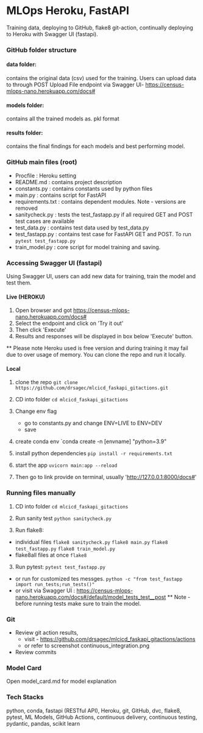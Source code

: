 # MLOps Heroku, FastAPI

Training data, deploying to GitHub, flake8 git-action, continually deploying to Heroku with Swagger UI (fastapi). 



### GitHub folder structure
#### data folder: 
contains the original data (csv) used for the training. Users can upload data to through POST Upload File endpoint via Swagger UI- https://census-mlops-nano.herokuapp.com/docs#

#### models folder: 
contains all the trained models as. pkl format

#### results folder: 
contains the final findings for each models and best performing model. 

### GitHub main files (root)
- Procfile :  Heroku setting
- README.md :  contains project description
- constants.py :  contains constants used by python files
- main.py :  contains script for FastAPI
- requirements.txt :  contains dependent modules. Note - versions are removed
- sanitycheck.py : tests the  test_fastapp.py if all required GET and POST test cases are available
- test_data.py : contains test data used by test_data.py
- test_fastapp.py : contains test case for FastAPI GET and POST. To run `pytest test_fastapp.py`
- train_model.py : core script for model training and saving.


### Accessing Swagger UI (fastapi)
Using Swagger UI, users can add new data for training, train the model and test them.

#### Live (HEROKU)
1. Open browser and got https://census-mlops-nano.herokuapp.com/docs#
2. Select the endpoint and click on 'Try it out'
3. Then click 'Execute'
4. Results and responses will be displayed in box below 'Execute' button.

** Please note Heroku used is free version and during training it may fail due to over usage of memory. You can clone the repo and run it locally. 

#### Local
1. clone the repo
`git clone https://github.com/drsagec/mlcicd_faskapi_gitactions.git`

2. CD into folder
`cd mlcicd_faskapi_gitactions`


3. Change env flag 
    - go to constants.py and change ENV=LIVE to ENV=DEV
    - save 

4. create conda env
`conda create -n [envname] "python=3.9"

5. install python dependencies
`pip install -r requirements.txt`

6. start the app
`uvicorn main:app --reload`

7. Then go to link provide on terminal, usually 'http://127.0.0.1:8000/docs#'



### Running files manually
1. CD into folder
`cd mlcicd_faskapi_gitactions` 

2. Run sanity test 
`python sanitycheck.py`

3. Run flake8:
- individual files 
`flake8 sanitycheck.py`
`flake8 main.py`
`flake8 test_fastapp.py`
`flake8 train_model.py`
- flake8all files at once
`flake8`

3. Run pytest:
`pytest test_fastapp.py`
- or run for customized tes messges.
`python -c "from test_fastapp import run_tests;run_tests()"`
- or visit via Swagger UI : https://census-mlops-nano.herokuapp.com/docs#/default/model_tests_test__post
** Note - before running tests make sure to train the model.



### Git 

- Review git action results, 
    - visit - https://github.com/drsagec/mlcicd_faskapi_gitactions/actions
    - or refer to screenshot continuous_integration.png
- Review commits 


### Model Card 
Open model_card.md for model explanation 

### Tech Stacks
python, conda, fastapi (RESTful API), Heroku, git, GitHub, dvc, flake8, pytest, ML Models, GitHub Actions, continuous delivery, continuous testing, pydantic, pandas, scikit learn

